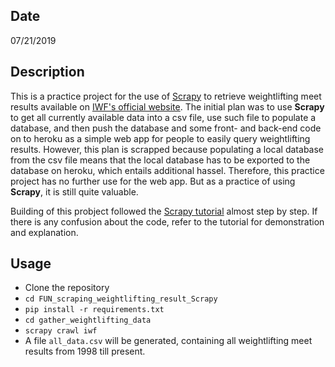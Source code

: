 ## Date
07/21/2019

## Description
This is a practice project for the use of [Scrapy](https://scrapy.org/) to retrieve weightlifting meet results available on [IWF's official website](https://www.iwf.net/). The initial plan was to use **Scrapy** to get all currently available data into a csv file, use such file to populate a database, and then push the database and some front- and back-end code on to heroku as a simple web app for people to easily query weightlifting results. However, this plan is scrapped because populating a local database from the csv file means that the local database has to be exported to the database on heroku, which entails additional hassel. Therefore, this practice project has no further use for the web app. But as a practice of using **Scrapy**, it is still quite valuable.

Building of this probject followed the [Scrapy tutorial](https://docs.scrapy.org/en/latest/intro/tutorial.html) almost step by step. If there is any confusion about the code, refer to the tutorial for demonstration and explanation.

## Usage
* Clone the repository
* `cd FUN_scraping_weightlifting_result_Scrapy`
* `pip install -r requirements.txt`
* `cd gather_weightlifting_data`
* `scrapy crawl iwf`
* A file `all_data.csv` will be generated, containing all weightlifting meet results from 1998 till present.